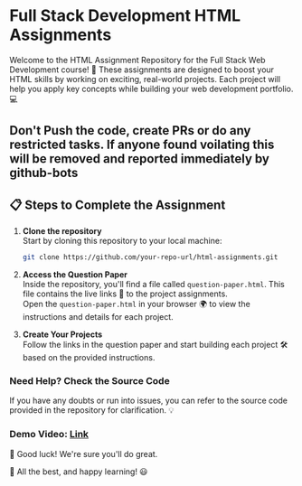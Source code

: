 # Full Stack Development HTML Assignments

Welcome to the HTML Assignment Repository for the Full Stack Web Development course! 🚀 These assignments are designed to boost your HTML skills by working on exciting, real-world projects. Each project will help you apply key concepts while building your web development portfolio. 💻

## Don't Push the code, create PRs or do any restricted tasks. If anyone found voilating this will be removed and reported immediately by github-bots

## 📋 Steps to Complete the Assignment

1. **Clone the repository**  
   Start by cloning this repository to your local machine:

   ```bash
   git clone https://github.com/your-repo-url/html-assignments.git
   ```
2. **Access the Question Paper**  
   Inside the repository, you'll find a file called `question-paper.html`. This file contains the live links 🔗 to the project assignments.  
   Open the `question-paper.html` in your browser 🌍 to view the instructions and details for each project.

3. **Create Your Projects**  
   Follow the links in the question paper and start building each project 🛠️ based on the provided instructions.

### Need Help? Check the Source Code
   If you have any doubts or run into issues, you can refer to the source code provided in the repository for clarification. 💡

### Demo Video: [Link]( https://drive.google.com/file/d/17IhEUfwwTXzbaOao9etR99VafdVWWDyQ/view?usp=sharing)

💯 Good luck! We're sure you'll do great.

🎉 All the best, and happy learning! 😃
